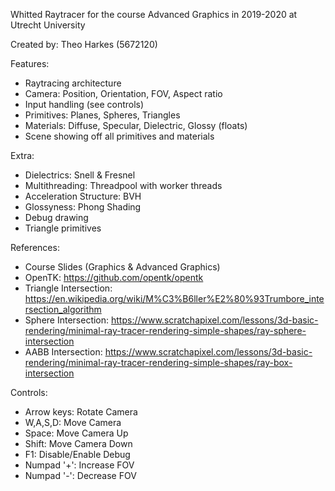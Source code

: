 Whitted Raytracer for the course Advanced Graphics in 2019-2020 at Utrecht University

Created by:
Theo Harkes (5672120)

Features:
- Raytracing architecture
- Camera: Position, Orientation, FOV, Aspect ratio
- Input handling (see controls)
- Primitives: Planes, Spheres, Triangles
- Materials: Diffuse, Specular, Dielectric, Glossy (floats)
- Scene showing off all primitives and materials

Extra:
- Dielectrics: Snell & Fresnel
- Multithreading: Threadpool with worker threads
- Acceleration Structure: BVH
- Glossyness: Phong Shading
- Debug drawing
- Triangle primitives

References:
- Course Slides (Graphics & Advanced Graphics)
- OpenTK: https://github.com/opentk/opentk
- Triangle Intersection: https://en.wikipedia.org/wiki/M%C3%B6ller%E2%80%93Trumbore_intersection_algorithm
- Sphere Intersection: https://www.scratchapixel.com/lessons/3d-basic-rendering/minimal-ray-tracer-rendering-simple-shapes/ray-sphere-intersection
- AABB Intersection: https://www.scratchapixel.com/lessons/3d-basic-rendering/minimal-ray-tracer-rendering-simple-shapes/ray-box-intersection

Controls:
- Arrow keys:   Rotate Camera
- W,A,S,D:      Move Camera
- Space:        Move Camera Up
- Shift:        Move Camera Down
- F1:           Disable/Enable Debug
- Numpad '+':   Increase FOV
- Numpad '-':   Decrease FOV
